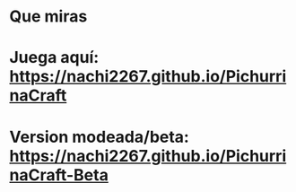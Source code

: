 # Que miras

# Juega aquí: https://nachi2267.github.io/PichurrinaCraft

# Version modeada/beta: https://nachi2267.github.io/PichurrinaCraft-Beta 
